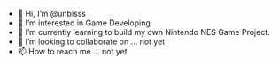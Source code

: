 - 👋 Hi, I’m @unbisss
- 👀 I’m interested in Game Developing
- 🌱 I’m currently learning to build my own Nintendo NES Game Project. 
- 💞️ I’m looking to collaborate on ... not yet
- 📫 How to reach me ... not yet

<!---
unbisss/unbisss is a ✨ special ✨ repository because its `README.md` (this file) appears on your GitHub profile.
You can click the Preview link to take a look at your changes.
--->
